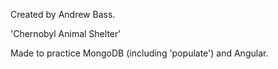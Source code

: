 Created by Andrew Bass.

'Chernobyl Animal Shelter'

Made to practice MongoDB (including 'populate') and Angular. 
